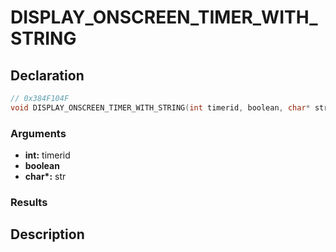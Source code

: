 # DISPLAY_ONSCREEN_TIMER_WITH_STRING

## Declaration
```cpp
// 0x384F104F
void DISPLAY_ONSCREEN_TIMER_WITH_STRING(int timerid, boolean, char* str);
```

### Arguments
- **int:** timerid
- **boolean**
- **char\*:** str

### Results

## Description
